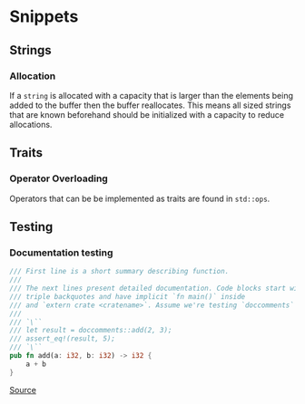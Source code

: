 # Snippets

## Strings

### Allocation
If a `string` is allocated with a capacity that is larger than the elements being added to the buffer
then the buffer reallocates. This means all sized strings that are known beforehand should be 
initialized with a capacity to reduce allocations.

## Traits

### Operator Overloading
Operators that can be be implemented as traits are found in `std::ops`.

## Testing

### Documentation testing
``` rust
/// First line is a short summary describing function.
///
/// The next lines present detailed documentation. Code blocks start with
/// triple backquotes and have implicit `fn main()` inside
/// and `extern crate <cratename>`. Assume we're testing `doccomments` crate:
///
/// `\``
/// let result = doccomments::add(2, 3);
/// assert_eq!(result, 5);
/// `\``
pub fn add(a: i32, b: i32) -> i32 {
    a + b
}
```
[Source](https://doc.rust-lang.org/rust-by-example/testing/doc_testing.html#documentation-testing)


